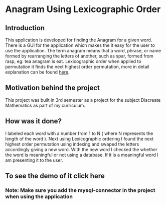 # Anagram Using Lexicographic Order

## Introduction
This application is developed for finding the Anagram for a given word. There is a GUI for the application which makes the it easy for the user to use the application. The term anagram means that a word, phrase, or name formed by rearranging the letters of another, such as spar, formed from rasp, eg: tea anagram is eat. Lexicographic order when applied to permutation it finds the next highest order permutation, more in detail explanation can be found [here](http://mathworld.wolfram.com/LexicographicOrder.html). 

## Motivation behind the project
This project was built in 3rd semester as a project for the subject Discreate Mathematics as part of my curriculum. 

## How was it done?
I labeled each word with a number from 1 to N ( where N represents the length of the word ). Next using Lexicographic ordering I found the next highest order permutation using indexing and swaped the letters accordingly giving a new word. With the new word I checked the whether the word is meaningful or not using a database. If it is a meaningful word I am presenting it to the user. 

## To see the demo of it click here 

### Note: Make sure you add the mysql-connector in the project when using the application
